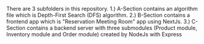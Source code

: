 There are 3 subfolders in this repository.
1.) A-Section contains an algorithm file which is Depth-First Search (DFS) algorithm.
2.) B-Section contains a frontend app which is "Reservation Meeting Room" app using NextJs.
3.) C-Section contains a backend server with three submodules (Product module, Inventory module and Order module) created by NodeJs with Express